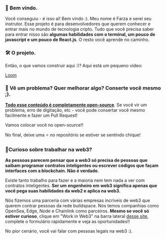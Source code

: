 ### 👋 Bem vindo.

Você conseguiu - é isso aí! Bem vindo :). Meu nome é Farza e serei seu instrutor. Esse projeto é para desenvolvedores que querem conhecer e entrar mais no mundo de tecnologia cripto. Tudo que você precisa saber para entrar nisso são **algumas habilidades com o terminal, um pouco de javascript e um pouco de React.js**. O resto você aprende no caminho.

### 🛠 O projeto. 

Então, o que vamos construir aqui :)? Aqui está um pequeno vídeo:

[Loom](https://www.loom.com/share/aeea29580aaa4dd88d8c7bc27f938d63)

### **🤘  Vê um problema? Quer melhorar algo? Conserte você mesmo ;).**

**[Todo esse conteúdo é completamente open-source](https://github.com/buildspace/buildspace-projects)**. Se você vir um problema, erro de digitação, etc - você pode consertar você mesmo facilmente e fazer um Pull Request!

Vamos colocar você no open-source!!

No final, deixe uma  ⭐  no repositório se estiver se sentindo chique!

### **🚨Curioso sobre trabalhar na web3?**

**As pessoas parecem pensar que a web3 só precisa de pessoas que saibam programar contratos inteligentes ou escrever códigos que façam interfaces com a blockchain. Não é verdade.**

Existe tanto trabalho para fazer e a maioria nem tem nada a ver com contratos inteligentes. **Ser um engenheiro em web3 significa apenas que você pega suas habilidades da web2 e aplica na web3.**

Nós fizemos uma parceria com várias empresas incríveis de web3 que querem contrar pessoas da rede buildspace. Nós temos companhias como OpenSea, Edge, Node e Chainlink como parceiros.  **Mesmo se você só estiver curioso**, clique em "Work in Web3" na barra lateral [desse site](https://app.buildspace.so/home), complete o formulário rapidamente e veja as oportunidades!!

No pior cenário, você vai falar com pessoas legais na web3 :).